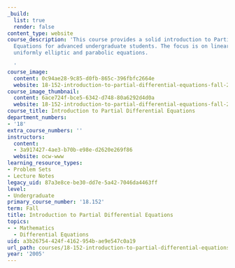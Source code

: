 ```yaml
---
_build:
  list: true
  render: false
content_type: website
course_description: 'This course provides a solid introduction to Partial Differential
  Equations for advanced undergraduate students. The focus is on linear second order
  uniformly elliptic and parabolic equations.

  '
course_image:
  content: 0c94ae28-9c85-d0fb-865c-396fbfc2664e
  website: 18-152-introduction-to-partial-differential-equations-fall-2005
course_image_thumbnail:
  content: 6ace724f-bce5-6342-d748-80a6292d4d0a
  website: 18-152-introduction-to-partial-differential-equations-fall-2005
course_title: Introduction to Partial Differential Equations
department_numbers:
- '18'
extra_course_numbers: ''
instructors:
  content:
  - 3a917427-4ae3-b70b-e98e-d2620e269f86
  website: ocw-www
learning_resource_types:
- Problem Sets
- Lecture Notes
legacy_uid: 87a3e8ce-be30-dd7e-5a42-7046da4463ff
level:
- Undergraduate
primary_course_number: '18.152'
term: Fall
title: Introduction to Partial Differential Equations
topics:
- - Mathematics
  - Differential Equations
uid: a3b26754-424f-4162-954b-ae9e547c0a19
url_path: courses/18-152-introduction-to-partial-differential-equations-fall-2005
year: '2005'
---
```

